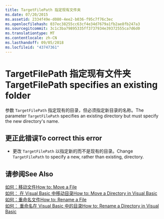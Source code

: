 ```yaml
---
title: TargetFilePath 指定现有文件夹
ms.date: 07/20/2015
ms.assetid: 2334f49e-d080-4ee2-b036-f95c7f76c3ec
ms.openlocfilehash: 037ec38255cc63cf4e34d7679a1fb2ae8fb247a3
ms.sourcegitcommit: 3c1c3ba79895335ff3737934e39372555ca7d6d0
ms.translationtype: MT
ms.contentlocale: zh-CN
ms.lasthandoff: 09/05/2018
ms.locfileid: "43747361"
---
```

# <a name="targetfilepath-specifies-an-existing-folder"></a><span data-ttu-id="f5a2a-102">TargetFilePath 指定现有文件夹</span><span class="sxs-lookup"><span data-stu-id="f5a2a-102">TargetFilePath specifies an existing folder</span></span>
<span data-ttu-id="f5a2a-103">参数 `TargetFilePath` 指定现有的目录，但必须指定新目录的名称。</span><span class="sxs-lookup"><span data-stu-id="f5a2a-103">The parameter `TargetFilePath` specifies an existing directory but must specify the new directory's name.</span></span>  
  
## <a name="to-correct-this-error"></a><span data-ttu-id="f5a2a-104">更正此错误</span><span class="sxs-lookup"><span data-stu-id="f5a2a-104">To correct this error</span></span>  
  
-   <span data-ttu-id="f5a2a-105">更改 `TargetFilePath` 以指定新的而不是现有的目录。</span><span class="sxs-lookup"><span data-stu-id="f5a2a-105">Change `TargetFilePath` to specify a new, rather than existing, directory.</span></span>  
  
## <a name="see-also"></a><span data-ttu-id="f5a2a-106">请参阅</span><span class="sxs-lookup"><span data-stu-id="f5a2a-106">See Also</span></span>  
 [<span data-ttu-id="f5a2a-107">如何：移动文件</span><span class="sxs-lookup"><span data-stu-id="f5a2a-107">How to: Move a File</span></span>](../../visual-basic/developing-apps/programming/drives-directories-files/how-to-move-a-file.md)  
 [<span data-ttu-id="f5a2a-108">如何： 在 Visual Basic 中移动目录</span><span class="sxs-lookup"><span data-stu-id="f5a2a-108">How to: Move a Directory in Visual Basic</span></span>](https://msdn.microsoft.com/library/0f26d1ef-c0a0-4445-8eb0-9b7d0490411c)  
 [<span data-ttu-id="f5a2a-109">如何：重命名文件</span><span class="sxs-lookup"><span data-stu-id="f5a2a-109">How to: Rename a File</span></span>](../../visual-basic/developing-apps/programming/drives-directories-files/how-to-rename-a-file.md)  
 [<span data-ttu-id="f5a2a-110">如何： 重命名在 Visual Basic 中的目录</span><span class="sxs-lookup"><span data-stu-id="f5a2a-110">How to: Rename a Directory in Visual Basic</span></span>](https://msdn.microsoft.com/library/780c7afc-a03c-4b01-865a-510fe331b1cc)
